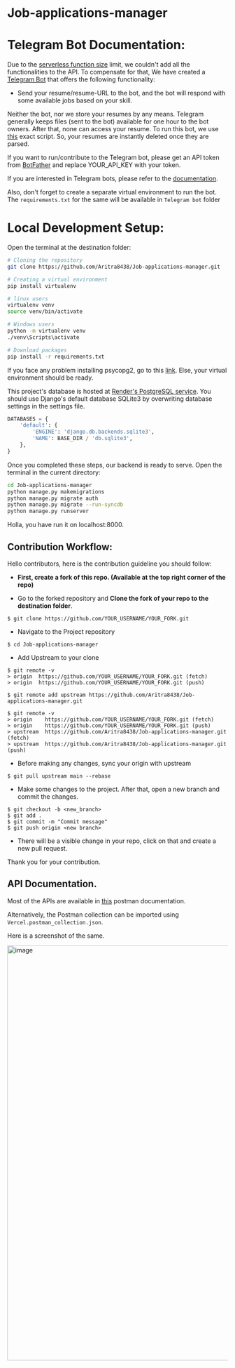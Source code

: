 # Job-applications-manager

# Telegram Bot Documentation:
Due to the [serverless function size](https://vercel.com/docs/concepts/limits/overview#serverless-function-size) limit, we couldn't add all the functionalities to the API.
To compensate for that, We have created a [Telegram Bot](http://t.me/Resume_to_jobs_bot) that offers the following functionality:
- Send your resume/resume-URL to the bot, and the bot will respond with some available jobs based on your skill.

Neither the bot, nor we store your resumes by any means. Telegram generally keeps files (sent to the bot) available for one hour to the bot owners. After that, none can access your resume. 
To run this bot, we use [this](https://github.com/Aritra8438/Job-applications-manager/blob/main/Telegram%20bot/main.py) exact script. So, your resumes are instantly deleted once they are parsed. 

If you want to run/contribute to the Telegram bot, please get an API token from [BotFather](https://t.me/BotFather) and replace YOUR_API_KEY with your token.

If you are interested in Telegram bots, please refer to the [documentation](https://core.telegram.org/bots/api).

Also, don't forget to create a separate virtual environment to run the bot. The `requirements.txt` for the same will be available in `Telegram bot` folder


# Local Development Setup:

Open the terminal at the destination folder:

```bash
# Cloning the repository
git clone https://github.com/Aritra8438/Job-applications-manager.git

# Creating a virtual environment
pip install virtualenv

# linux users
virtualenv venv
source venv/bin/activate

# Windows users
python -m virtualenv venv
./venv\Scripts\activate

# Download packages
pip install -r requirements.txt 
```

If you face any problem installing psycopg2, go to this [link](https://stackoverflow.com/a/64179301/13665014).
Else, your virtual environment should be ready.

This project's database is hosted at [Render's PostgreSQL service](https://render.com/docs/databases). You should use Django's default database SQLite3 by overwriting database settings in the settings file.

```python
DATABASES = {
    'default': {
        'ENGINE': 'django.db.backends.sqlite3',
        'NAME': BASE_DIR / 'db.sqlite3',
    },
}
```

Once you completed these steps, our backend is ready to serve. Open the terminal in the current directory:
 ```bash
 cd Job-applications-manager
 python manage.py makemigrations
 python manage.py migrate auth
 python manage.py migrate --run-syncdb
 python manage.py runserver
 ```
 Holla, you have run it on localhost:8000.
 
## Contribution Workflow:

Hello contributors, here is the contribution guideline you should follow:

- **First, create a fork of this repo. (Available at the top right corner of the repo)** 

- Go to the forked repository and **Clone the fork of your repo to the destination folder**.
```
$ git clone https://github.com/YOUR_USERNAME/YOUR_FORK.git

```
- Navigate to the Project repository
```
$ cd Job-applications-manager
```
- Add Upstream to your clone

```
$ git remote -v
> origin  https://github.com/YOUR_USERNAME/YOUR_FORK.git (fetch)
> origin  https://github.com/YOUR_USERNAME/YOUR_FORK.git (push)
```
```
$ git remote add upstream https://github.com/Aritra8438/Job-applications-manager.git
```

```
$ git remote -v
> origin    https://github.com/YOUR_USERNAME/YOUR_FORK.git (fetch)
> origin    https://github.com/YOUR_USERNAME/YOUR_FORK.git (push)
> upstream  https://github.com/Aritra8438/Job-applications-manager.git (fetch)
> upstream  https://github.com/Aritra8438/Job-applications-manager.git (push)
```
- Before making any changes, sync your origin with upstream 

```
$ git pull upstream main --rebase
``` 


- Make some changes to the project. After that, open a new branch and commit the changes.

```
$ git checkout -b <new_branch>
$ git add .
$ git commit -m "Commit message"
$ git push origin <new branch>
``` 

- There will be a visible change in your repo, click on that and create a new pull request.

Thank you for your contribution.

## API Documentation.

Most of the APIs are available in [this](https://documenter.getpostman.com/view/27795030/2s93z5A5J6) postman documentation.

Alternatively, the Postman collection can be imported using `Vercel.postman_collection.json`.

Here is a screenshot of the same.

<img width="946" alt="image" src="https://github.com/Aritra8438/Job-applications-manager/assets/64671908/76afcd82-e597-46b4-be57-ddc1e7189efd">

